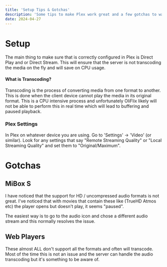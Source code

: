 ```yaml
---
title: 'Setup Tips & Gotchas'
description: 'Some tips to make Plex work great and a few gotchas to watch out for'
date: 2024-04-27
---
```


# Setup

The main thing to make sure that is correctly configured in Plex is Direct Play and or Direct Stream. This will ensure that the server is not transcoding the media on the fly and will save on CPU usage.

#### What is Transcoding?

Transcoding is the process of converting media from one format to another. This is done when the client device cannot play the media in its original format. This is a CPU intensive process and unfortunately OliFlix likely will not be able to perform this in real time which will lead to buffering and paused playback.

### Plex Settings

In Plex on whatever device you are using. Go to 'Settings' -> 'Video' (or similar).
Look for any settings that say "Remote Streaming Quality" or "Local Streaming Quality" and set them to "Original/Maximum".

# Gotchas

## MiBox S

I have noticed that the support for HD / uncompressed audio formats is not great. I've noticed that with movies that contain these like (TrueHD Atmos etc) the player opens but doesn't play, it seems "paused". 

The easiest way is to go to the audio icon and chose a different audio stream and this normally resolves the issue.

## Web Players

These almost ALL don't support all the formats and often will transcode. Most of the time this is not an issue and the server can handle the audio transcoding but it's something to be aware of.